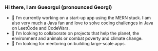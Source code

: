 ### Hi there, I am Gueorgui (pronounced Georgi)


- 🔭 I’m currently working on a start-up app using the MERN stack. I am also very much a Java fan and love to solve coding challenges in Java on LeetCode and CodeWars.
- 👯 I’m looking to collaborate on projects that help the planet, the environment and animals or combat poverty and climate change.
- 🤔 I’m looking for mentoring on building large-scale apps.
